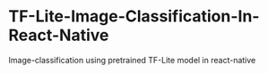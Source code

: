 # TF-Lite-Image-Classification-In-React-Native
Image-classification using pretrained TF-Lite model in react-native 
